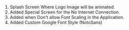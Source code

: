 1. Splash Screen Where Logo Image will be animated. 
2. Added Special Screen for the No Internet Connection. 
3. Added when Don't allow Font Scaling in the Application.
4. Added Custom Google Font Style (NotoSans)